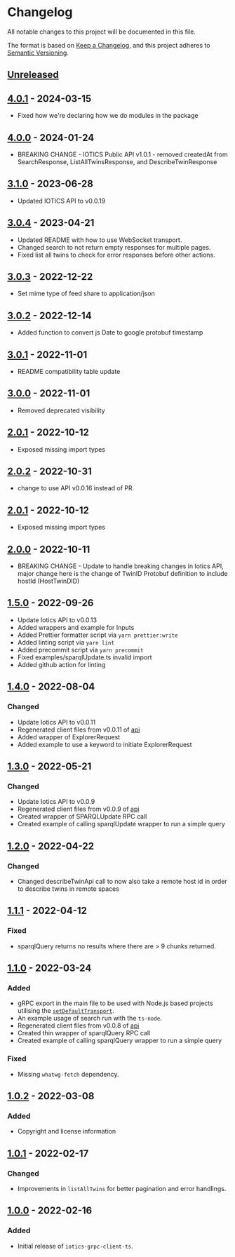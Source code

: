 # Changelog

All notable changes to this project will be documented in this file.

The format is based on [Keep a Changelog](https://keepachangelog.com/en/1.0.0/),
and this project adheres to [Semantic Versioning](https://semver.org/spec/v2.0.0.html).

## [Unreleased]

## [4.0.1] - 2024-03-15

-   Fixed how we're declaring how we do modules in the package

## [4.0.0] - 2024-01-24

-   BREAKING CHANGE - IOTICS Public API v1.0.1 - removed createdAt from SearchResponse, ListAllTwinsResponse, and DescribeTwinResponse

## [3.1.0] - 2023-06-28

-   Updated IOTICS API to v0.0.19

## [3.0.4] - 2023-04-21

-   Updated README with how to use WebSocket transport.
-   Changed search to not return empty responses for multiple pages.
-   Fixed list all twins to check for error responses before other actions.

## [3.0.3] - 2022-12-22

-   Set mime type of feed share to application/json

## [3.0.2] - 2022-12-14

-   Added function to convert js Date to google protobuf timestamp

## [3.0.1] - 2022-11-01

-   README compatibility table update

## [3.0.0] - 2022-11-01

-   Removed deprecated visibility

## [2.0.1] - 2022-10-12

-   Exposed missing import types

## [2.0.2] - 2022-10-31

-   change to use API v0.0.16 instead of PR

## [2.0.1] - 2022-10-12

-   Exposed missing import types

## [2.0.0] - 2022-10-11

-   BREAKING CHANGE - Update to handle breaking changes in Iotics API, major change here is the change of TwinID Protobuf definition to include hostId (HostTwinDID)

## [1.5.0] - 2022-09-26

-   Update Iotics API to v0.0.13
-   Added wrappers and example for Inputs
-   Added Prettier formatter script via `yarn prettier:write`
-   Added linting script via `yarn lint`
-   Added precommit script via `yarn precommit`
-   Fixed examples/sparqlUpdate.ts invalid import
-   Added github action for linting

## [1.4.0] - 2022-08-04

### Changed

-   Update Iotics API to v0.0.11
-   Regenerated client files from v0.0.11 of [api](https://github.com/Iotic-Labs/api)
-   Added wrapper of ExplorerRequest
-   Added example to use a keyword to initiate ExplorerRequest

## [1.3.0] - 2022-05-21

### Changed

-   Update Iotics API to v0.0.9
-   Regenerated client files from v0.0.9 of [api](https://github.com/Iotic-Labs/api)
-   Created wrapper of SPARQLUpdate RPC call
-   Created example of calling sparqlUpdate wrapper to run a simple query

## [1.2.0] - 2022-04-22

### Changed

-   Changed describeTwinApi call to now also take a remote host id in order to describe twins in remote spaces

## [1.1.1] - 2022-04-12

### Fixed

-   sparqlQuery returns no results where there are > 9 chunks returned.

## [1.1.0] - 2022-03-24

### Added

-   gRPC export in the main file to be used with Node.js based projects utilising the
    [`setDefaultTransport`](https://github.com/improbable-eng/grpc-web/tree/master/client/grpc-web-node-http-transport).
-   An example usage of search run with the `ts-node`.
-   Regenerated client files from v0.0.8 of [api](https://github.com/Iotic-Labs/api)
-   Created thin wrapper of sparqlQuery RPC call
-   Created example of calling sparqlQuery wrapper to run a simple query

### Fixed

-   Missing `whatwg-fetch` dependency.

## [1.0.2] - 2022-03-08

### Added

-   Copyright and license information

## [1.0.1] - 2022-02-17

### Changed

-   Improvements in `listAllTwins` for better pagination and error handlings.

## [1.0.0] - 2022-02-16

### Added

-   Initial release of `iotics-grpc-client-ts`.

[Unreleased]: https://github.com/Iotic-Labs/iotics-grpc-client-ts/compare/v4.0.1...HEAD
[4.0.1]: https://github.com/Iotic-Labs/iotics-grpc-client-ts/compare/v4.0.0...v4.0.1
[4.0.0]: https://github.com/Iotic-Labs/iotics-grpc-client-ts/compare/v3.1.0...v4.0.0
[3.1.0]: https://github.com/Iotic-Labs/iotics-grpc-client-ts/compare/v3.0.4...v3.1.0
[3.0.4]: https://github.com/Iotic-Labs/iotics-grpc-client-ts/compare/v3.0.3...v3.0.4
[3.0.3]: https://github.com/Iotic-Labs/iotics-grpc-client-ts/compare/v3.0.2...v3.0.3
[3.0.2]: https://github.com/Iotic-Labs/iotics-grpc-client-ts/compare/v3.0.1...v3.0.2
[3.0.1]: https://github.com/Iotic-Labs/iotics-grpc-client-ts/compare/v3.0.0...v3.0.1
[3.0.0]: https://github.com/Iotic-Labs/iotics-grpc-client-ts/compare/v2.0.1...v3.0.0
[2.0.2]: https://github.com/Iotic-Labs/iotics-grpc-client-ts/compare/v2.0.1...v2.0.2
[2.0.1]: https://github.com/Iotic-Labs/iotics-grpc-client-ts/compare/v2.0.0...v2.0.1
[2.0.0]: https://github.com/Iotic-Labs/iotics-grpc-client-ts/compare/v1.5.0...v2.0.0
[1.5.0]: https://github.com/Iotic-Labs/iotics-grpc-client-ts/compare/v1.4.0...v1.5.0
[1.4.0]: https://github.com/Iotic-Labs/iotics-grpc-client-ts/compare/v1.3.0...v1.4.0
[1.3.0]: https://github.com/Iotic-Labs/iotics-grpc-client-ts/compare/v1.2.0...v1.3.0
[1.2.0]: https://github.com/Iotic-Labs/iotics-grpc-client-ts/compare/v1.1.1...v1.2.0
[1.1.1]: https://github.com/Iotic-Labs/iotics-grpc-client-ts/compare/v1.1.0...v1.1.1
[1.1.0]: https://github.com/Iotic-Labs/iotics-grpc-client-ts/compare/v1.0.2...v1.1.0
[1.0.2]: https://github.com/Iotic-Labs/iotics-grpc-client-ts/compare/v1.0.1...v1.0.2
[1.0.1]: https://github.com/Iotic-Labs/iotics-grpc-client-ts/compare/v1.0.0...v1.0.1
[1.0.0]: https://github.com/Iotic-Labs/iotics-grpc-client-ts/releases/tag/v1.0.0
